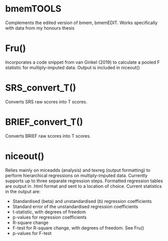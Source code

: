 # bmemTOOLS
Complements the edited version of bmem, bmemEDIT. Works specifically with data from my honours thesis

# Fru()
Incorporates a code snippet from van Ginkel (2019) to calculate a pooled F statistic for multiply-imputed data. Output is included in niceout()

# SRS_convert_T()
Converts SRS raw scores into T scores.

# BRIEF_convert_T()
Converts BRIEF raw scores into T scores.

# niceout()
Relies mainly on miceadds (analysis) and texreg (output formatting) to perform hierarchical regressions on multiply-imputed data. Currently supports up to three separate regression steps. Formatted regression tables are output in .html format and sent to a location of choice. Current statistics in the output are:
  - Standardised (beta) and unstandardised (b) regression coefficients
  - Standard error of the unstandardised regression coefficients
  - t-statistic, with degrees of freedom
  - p-values for regression coefficients
  - R-square change
  - F-test for R-square change, with degrees of freedom. See Fru()
  - p-values for F-test
